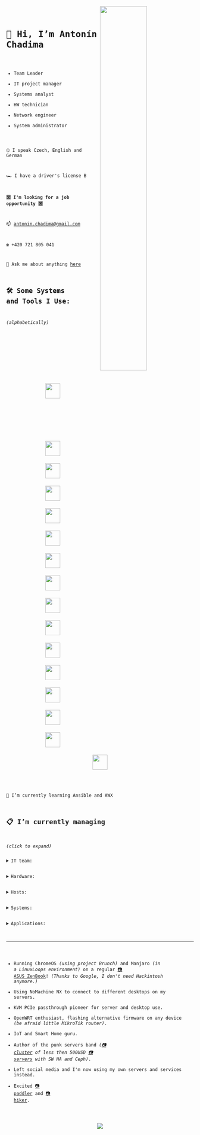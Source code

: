 <img align="right" src="https://c.tenor.com/ZpMn_7kHlz0AAAAC/who-the-hell-are-you-arnold-schwarzenegger.gif" width="50%" />

<code>

# 👋 Hi, I’m Antonín Chadima

- Team Leader
- IT project manager
- Systems analyst
- HW technician
- Network engineer
- System administrator

🤐 I speak Czech, English and German

🏎️ I have a driver's license B

**🈺 I'm looking for a job opportunity 🈺**

📫 antonin.chadima@gmail.com

☎️ +420 721 805 041

💬 Ask me about anything [here](https://github.com/antoninchadima/antoninchadima/issues)

## 🛠️ Some Systems and Tools I Use:

*(alphabetically)*

<p align="center">
<img src="https://cdn.jsdelivr.net/gh/devicons/devicon/icons/apache/apache-plain-wordmark.svg" style="vertical-align:top; margin:104px" width="40px" />
<img src="https://cdn.jsdelivr.net/gh/devicons/devicon/icons/apachekafka/apachekafka-original-wordmark.svg" style="vertical-align:top; margin:10px" width="40px" />
<img src="https://cdn.jsdelivr.net/gh/devicons/devicon/icons/bash/bash-plain.svg" style="vertical-align:top; margin:10px" width="40px" />
<img src="https://cdn.jsdelivr.net/gh/devicons/devicon/icons/debian/debian-plain-wordmark.svg" style="vertical-align:top; margin:10px" width="40px" />
<img src="https://cdn.jsdelivr.net/gh/devicons/devicon/icons/docker/docker-plain-wordmark.svg" style="vertical-align:top; margin:10px" width="40px" />
<img src="https://cdn.jsdelivr.net/gh/devicons/devicon/icons/dotnetcore/dotnetcore-plain.svg" style="vertical-align:top; margin:10px" width="40px" />
<img src="https://cdn.jsdelivr.net/gh/devicons/devicon/icons/gitlab/gitlab-plain-wordmark.svg" style="vertical-align:top; margin:10px" width="40px" />
<img src="https://cdn.jsdelivr.net/gh/devicons/devicon/icons/grafana/grafana-original-wordmark.svg" style="vertical-align:top; margin:10px" width="40px" />
<img src="https://cdn.jsdelivr.net/gh/devicons/devicon/icons/linux/linux-plain.svg" style="vertical-align:top; margin:10px" width="40px" />
<img src="https://cdn.jsdelivr.net/gh/devicons/devicon/icons/mongodb/mongodb-plain-wordmark.svg" style="vertical-align:top; margin:10px" width="40px" />
<img src="https://cdn.jsdelivr.net/gh/devicons/devicon/icons/mysql/mysql-plain-wordmark.svg" style="vertical-align:top; margin:10px" width="40px" />
<img src="https://cdn.jsdelivr.net/gh/devicons/devicon/icons/nginx/nginx-original.svg" style="vertical-align:top; margin:10px" width="40px" />
<img src="https://cdn.jsdelivr.net/gh/devicons/devicon/icons/postgresql/postgresql-plain-wordmark.svg" style="vertical-align:top; margin:10px" width="40px" />
<img src="https://cdn.jsdelivr.net/gh/devicons/devicon/icons/raspberrypi/raspberrypi-line.svg" style="vertical-align:top; margin:10px" width="40px" />
<img src="https://cdn.jsdelivr.net/gh/devicons/devicon/icons/redis/redis-plain-wordmark.svg" style="vertical-align:top; margin:10px" width="40px" />
<img src="https://cdn.jsdelivr.net/gh/devicons/devicon/icons/wordpress/wordpress-plain-wordmark.svg" style="vertical-align:top; margin:10px" width="40px" />
</p>

🌱 I’m currently learning Ansible and AWX

## 📋 I’m currently managing

*(click to expand)*

<details closed>
  <summary>IT team:</summary>
  another 6 team members
  
- Ondřej Moravec *(senior .NET developer)*
- David Mádle *(senior Angular developer)*
- Jan Macík *(senior DB specialist)*
- Milan Kunderlík *(senior system administrator)*
- Ondřej Hromádka *(analyst, project manager)*
- Michal Černošek *(support, tester)*

</details>

<details closed>
  <summary>Hardware:</summary>
  the punk servers
</details>

<details closed>
  <summary>Hosts:</summary>
  SWITCH configuration
   IPMI
     Proxmox Virtual Environment
  CEPH
  InfluxdDB and Grafana
  click on the image to get online data
<img src="https://user-images.githubusercontent.com/3483314/165904855-adced836-4200-49e9-bdc3-29f49aaf7e72.png" width="45%" />
<img src="https://user-images.githubusercontent.com/3483314/165904830-2d9d85c4-2fb4-49ae-8af8-037907e97320.png" width="45%" />
<img src="https://user-images.githubusercontent.com/3483314/165904812-3257ead7-9381-468e-b27e-b81583769f10.png" width="45%" />
<img src="https://user-images.githubusercontent.com/3483314/165904742-9c4d6a03-efdf-4023-9a40-bc984126dc27.png" width="45%" />
</details>

<details closed>
  <summary>Systems:</summary>
  <ul>
  <li>Firewall <i>(SNAT, DNAT, PAT and Port Forwarding, SQM QoS, Security)</i></li>
  <li>DNS / DHCP <i>(local network management)</i></li>
  <li>Wireguard <i>(connecting developers and administrators to the server room network)</i></li>
  <li>OpenVPN / IPSec <i>(interconnection of different server sites with each other)</i></li>
 
    Proxmox Mail Gateway
    Proxmox Backup Server 
  <li>Nginx / Nginx Proxy Manager  <i>(reverse proxy, SSL termination, client-side certificate authentication, certificate management)</i></li>
  </ul>
</details>

<details closed>
  <summary>Applications:</summary>
  <ul>
  <li>Redmine <i>(project management web application)</i></li>
  <li>XWiki <i>(enterprise wiki platform)</i></li>
  <li>Mattermost <i>(communication, collaboration, and workflow orchestration platform)</i></li>
  <li>Nextcloud Hub <i>(content collaboration platform)</i></li>
  <li>ONLYOFFICE Docs <i>(online editor for text documents, spreadsheets, and presentations)</i></li>
  <li>iRedMail <i>(mail server platform with webmail, calendar, contacts and activesync)</i></li>
  </ul> 
</details>

---

- Running ChromeOS *(using project Brunch)* and Manjaro *(in a LinuxLoops environment)* on a regular [📷 ASUS ZenBook](https://user-images.githubusercontent.com/3483314/166095249-c7ec2b62-d6ee-4898-9903-4e26f9f48d6a.jpg)! *(Thanks to Google, I don't need Hackintosh anymore.)*
- Using NoMachine NX to connect to different desktops on my servers.
- KVM PCIe passthrough pioneer for server and desktop use.
- OpenWRT enthusiast, flashing alternative firmware on any device *(be afraid little MikroTik router)*.
- IoT and Smart Home guru.
- Author of the punk servers band *([📷 cluster](https://user-images.githubusercontent.com/3483314/165919412-d30870d9-b6f8-46bc-b5fc-d62217defec5.jpg) of less then 500USD [📷 servers](https://user-images.githubusercontent.com/3483314/166092673-fc17ee90-5659-4cc3-8173-8c30f5ef4317.jpg) with SW HA and Ceph)*.
- Left social media and I'm now using my own servers and services instead.
- Excited [📷 paddler](https://user-images.githubusercontent.com/3483314/166096886-9b07cf8b-17e1-498a-bf1c-92df7c5010ba.jpg) and [📷 hiker](https://user-images.githubusercontent.com/3483314/166096856-0acc4753-f790-48fc-95f7-5c2ff276b689.jpg).

</code>
<p  align="center">
<img src="https://visitor-badge-reloaded.herokuapp.com/badge?page_id=antoninchadima.antoninchadima&color=00cf00" />
</p>
